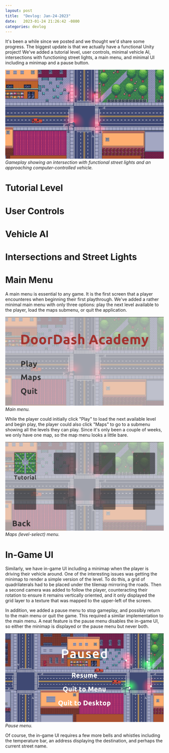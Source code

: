 ```yaml
---
layout: post
title:  "Devlog: Jan-24-2023"
date:   2023-01-24 21:26:42 -0800
categories: devlog
---
```


It's been a while since we posted and
  we thought we'd share some progress.
The biggest update is that we actually have
  a functional Unity project!
We've added a tutorial level,
  user controls, minimal vehicle AI,
  intersections with functioning street lights,
  a main menu, and minimal UI including a
  minimap and a pause button.

![Screenshot of gameplay showing an intersection](/assets/img/menu-screenshot.png)
*Gameplay showing an intersection with functional
  street lights and an approaching computer-controlled vehicle.*

# Tutorial Level

# User Controls

# Vehicle AI

# Intersections and Street Lights

# Main Menu

A main menu is essential to any game.
It is the first screen that a player encounteres when
  beginning their first playthrough.
We've added a rather minimal main menu with
  only three options: play the next level available
  to the player, load the maps submenu, or quit the application.

![Screenshot of the main menu](/assets/img/main-menu.png)
*Main menu.*

While the player could initially click "Play"
  to load the next available level and begin play,
  the player could also click "Maps" to go to
  a submenu showing all the levels they can play.
Since it's only been a couple of weeks,
  we only have one map, so the map menu looks a little bare.

![Screenshot of the map menu](/assets/img/maps-menu.png)
*Maps (level-select) menu.*

# In-Game UI

Similarly, we have in-game UI including a minimap
  when the player is driving their vehicle around.
One of the interesting issues was getting
  the minimap to render a simple version of the level.
To do this, a grid of quadrilaterals had to be
  placed under the tilemap mirroring the roads.
Then a second camera was added to follow the player,
  counteracting their rotation to ensure it remains
  vertically oriented, and it only displayed the grid layer
  to a texture that was mapped to the upper-left of the screen.

In addition, we added a pause menu to stop gameplay,
  and possibly return to the main menu or quit the game.
This required a similar implementation to the main menu.
A neat feature is the pause menu disables the in-game UI,
  so either the minimap is displayed or the pause menu
  but never both.

![Screenshot of the pause menu](/assets/img/pause-menu.png)
*Pause menu.*

Of course, the in-game UI requires a few more bells and whistles
  including the temperature bar, an address displaying
  the destination, and perhaps the current street name.
